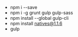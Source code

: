 - npm i --save
- npm i -g grunt gulp gulp-sass
- npm install --global gulp-cli
- npm install natives@1.1.6
- gulp
